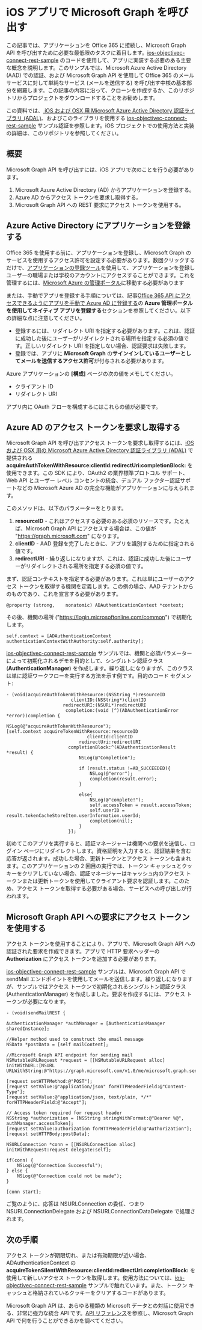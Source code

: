 # iOS アプリで Microsoft Graph を呼び出す

この記事では、アプリケーションを Office 365 に接続し、Microsoft Graph API を呼び出すために必要な最低限のタスクに着目します。[ios-objectivec-connect-rest-sample](https://github.com/microsoftgraph/ios-objectivec-connect-rest-sample) のコードを使用して、アプリに実装する必要のある主要な概念を説明します。このサンプルでは、Microsoft Azure Active Directory (AAD) での認証、および Microsoft Graph API を使用して Office 365 のメール サービスに対して単純なサービス (メールを送信する) を呼び出す中核の基本部分を網羅します。この記事の内容に沿って、クローンを作成するか、このリポジトリからプロジェクトをダウンロードすることをお勧めします。 


この資料では、[ iOS および OSX 用 Microsoft Azure Active Directory 認証ライブラリ (ADAL)](https://github.com/AzureAD/azure-activedirectory-library-for-objc)、およびこのライブラリを使用する [ios-objectivec-connect-rest-sample](https://github.com/microsoftgraph/ios-objectivec-connect-rest-sample) サンプル認証を参照します。iOS プロジェクトでの使用方法と実装の詳細は、このリポジトリを参照してください。


## 概要

Microsoft Graph API を呼び出すには、iOS アプリで次のことを行う必要があります。

1. Microsoft Azure Active Directory (AD) からアプリケーションを登録する。
2. Azure AD からアクセス トークンを要求し取得する。
3. Microsoft Graph API への REST 要求にアクセス トークンを使用する。 



## Azure Active Directory にアプリケーションを登録する

Office 365 を使用する前に、アプリケーションを登録し、Microsoft Graph のサービスを使用するアクセス許可を設定する必要があります。数回クリックするだけで、[アプリケーションの登録ツール](https://dev.office.com/app-registration)を使用して、アプリケーションを登録しユーザーの職場または学校のアカウントにアクセスすることができます。これを管理するには、[Microsoft Azure の管理ポータル](https://manage.windowsazure.com)に移動する必要があります

または、手動でアプリを登録する手順については、記事[Office 365 API にアクセスできるようにアプリを手動で Azure AD に登録する](https://msdn.microsoft.com/en-us/office/office365/howto/add-common-consent-manually)の **Azure 管理ポータルを使用してネイティブ アプリを登録する**セクションを参照してください。以下の詳細な点に注意してください。

* 登録するには、リダイレクト URI を指定する必要があります。これは、認証に成功した後にユーザーがリダイレクトされる場所を指定する必須の値です。正しいリダイレクト URI を指定しない場合、認証要求は失敗します。
* 登録では、アプリに **Microsoft Graph** の**サインインしているユーザーとしてメールを送信するアクセス許可**が付与される必要があります。  


Azure アプリケーションの **[構成]** ページの次の値をメモしてください。

* クライアント ID
* リダイレクト URI

アプリ内に OAuth フローを構成するにはこれらの値が必要です。 

## Azure AD のアクセス トークンを要求し取得する

Microsoft Graph API を呼び出すアクセス トークンを要求し取得するには、[iOS および OSX 用の Microsoft Azure Active Directory 認証ライブラリ (ADAL)](https://github.com/AzureAD/azure-activedirectory-library-for-objc) で提供される **acquireAuthTokenWithResource:clientId:redirectUri:completionBlock:** を使用できます。この SDK により、OAuth2 の業界標準プロトコル サポート、Web API とユーザー レベル コンセントの統合、デュアル ファクター認証サポートなどの Microsoft Azure AD の完全な機能がアプリケーションに与えられます。

このメソッドは、以下のパラメーターをとります。

1. **resourceID** - これはアクセスする必要のある必須のリソースです。たとえば、Microsoft Graph API にアクセスする場合は、この値が "https://graph.microsoft.com" になります。
2. **clientID** - AAD 登録を完了したときに、アプリを識別するために指定される値です。
3. **redirectURI** - 繰り返しになりますが、これは、認証に成功した後にユーザーがリダイレクトされる場所を指定する必須の値です。


まず、認証コンテキストを指定する必要があります。これは単にユーザーのアクセス トークンを取得する機関を定義します。この例の場合、AAD テナントからのものであり、これを宣言する必要があります。

	@property (strong,    nonatomic) ADAuthenticationContext *context;

その後、機関の場所 ("https://login.microsoftonline.com/common") で初期化します。

	self.context = [ADAuthenticationContext authenticationContextWithAuthority:self.authority]; 


[ios-objectivec-connect-rest-sample](https://github.com/microsoftgraph/ios-objectivec-connect-rest-sample) サンプルでは、機関と必須パラメーターによって初期化されるデモを目的として、シングルトン認証クラス (**AuthenticationManager**) を作成します。繰り返しになりますが、このクラスは単に認証ワークフローを実行する方法を示す例です。目的のコード セグメント: 



	- (void)acquireAuthTokenWithResource:(NSString *)resourceID
                            clientID:(NSString*)clientID
                         redirectURI:(NSURL*)redirectURI
                          completion:(void (^)(ADAuthenticationError *error))completion {
    
    NSLog(@"acquireAuthTokenWithResource");
    [self.context acquireTokenWithResource:resourceID
                                  clientId:clientID
                               redirectUri:redirectURI
                           completionBlock:^(ADAuthenticationResult *result) {
                               NSLog(@"Completion");
                               
                               if (result.status !=AD_SUCCEEDED){
                                   NSLog(@"error");
                                   completion(result.error);
                               }
                               
                               else{
                                   NSLog(@"complete!");
                                   self.accessToken = result.accessToken;
                                   self.userID = result.tokenCacheStoreItem.userInformation.userId;
                                   completion(nil);
                               }
                           }];


初めてこのアプリを実行すると、認証マネージャーは機関への要求を送信し、ログイン ページにリダイレクトします。資格証明を入力すると、認証結果を含む応答が返されます。成功した場合、更新トークンとアクセス トークンも含まれます。このアプリケーションの 2 回目の実行では、トークン キャッシュとクッキーをクリアしていない場合、認証マネージャーはキャッシュ内のアクセス トークンまたは更新トークンを使用してクライアント要求を認証します。このため、アクセス トークンを取得する必要がある場合、サービスへの呼び出しが行われます。 


## Microsoft Graph API への要求にアクセス トークンを使用する

アクセス トークンを使用することにより、アプリで、Microsoft Graph API への認証された要求を作成できます。アプリで HTTP 要求ヘッダーの **Authorization** にアクセス トークンを追加する必要があります。

[ios-objectivec-connect-rest-sample](https://github.com/microsoftgraph/ios-objectivec-connect-rest-sample) サンプルは、Microsoft Graph API で sendMail エンドポイントを使用してメールを送信します。繰り返しになりますが、サンプルではアクセス トークンで初期化されるシングルトン認証クラス (AuthenticationManager) を作成しました。要求を作成するには、アクセス トークンが必要になります。



	- (void)sendMailREST {
    
    AuthenticationManager *authManager = [AuthenticationManager sharedInstance];

	//Helper method used to construct the email message
    NSData *postData = [self mailContent];
    
	//Microsoft Graph API endpoint for sending mail
    NSMutableURLRequest *request = [[NSMutableURLRequest alloc] initWithURL:[NSURL URLWithString:@"https://graph.microsoft.com/v1.0/me/microsoft.graph.sendmail"]];

    [request setHTTPMethod:@"POST"];
    [request setValue:@"application/json" forHTTPHeaderField:@"Content-Type"];
    [request setValue:@"application/json, text/plain, */*" forHTTPHeaderField:@"Accept"];
    
	// Access token required for request header
    NSString *authorization = [NSString stringWithFormat:@"Bearer %@", authManager.accessToken];
    [request setValue:authorization forHTTPHeaderField:@"Authorization"];
    [request setHTTPBody:postData];

    NSURLConnection *conn = [[NSURLConnection alloc] initWithRequest:request delegate:self];
    
    if(conn) {
        NSLog(@"Connection Successful");
    } else {
        NSLog(@"Connection could not be made");
    }
    
    [conn start];

ご覧のように、応答は NSURLConnection の委任、つまり NSURLConnectionDelegate および NSURLConnectionDataDelegate で処理されます。

## 次の手順

アクセス トークンが期限切れ、または有効期限が近い場合、ADAuthenticationContext の **acquireTokenSilentWithResource:clientId:redirectUri:completionBlock:** を使用して新しいアクセス トークンを取得します。使用方法については、[ios-objectivec-connect-rest-sample](https://github.com/microsoftgraph/ios-objectivec-connect-rest-sample) サンプルで触れています。また、トークン キャッシュと格納されているクッキーをクリアするコードがあります。  

Microsoft Graph API は、あらゆる種類の Microsoft データとの対話に使用できる、非常に強力な統合 API です。[API リファレンス](http://graph.microsoft.io/docs/api-reference/v1.0)を参照し、Microsoft Graph API で何を行うことができるかを調べてください。


